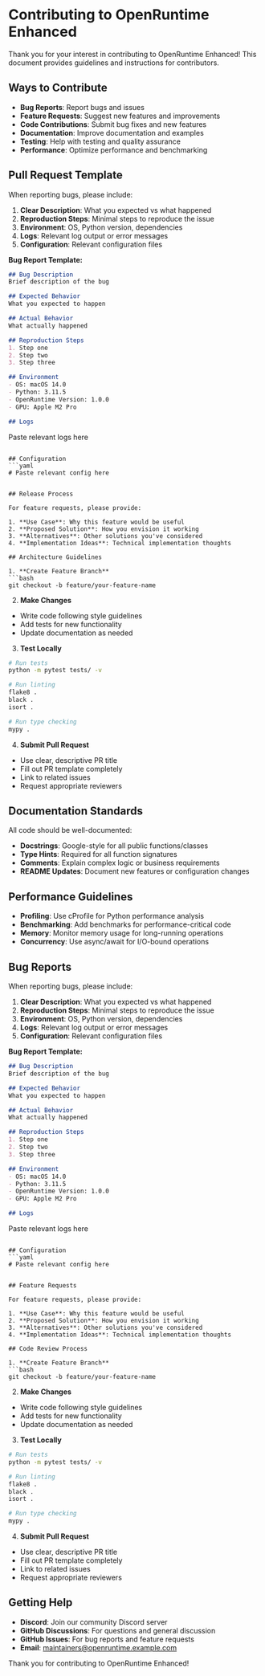 # Contributing to OpenRuntime Enhanced

Thank you for your interest in contributing to OpenRuntime Enhanced! This document provides guidelines and instructions for contributors.

## Ways to Contribute

- **Bug Reports**: Report bugs and issues
- **Feature Requests**: Suggest new features and improvements
- **Code Contributions**: Submit bug fixes and new features
- **Documentation**: Improve documentation and examples
- **Testing**: Help with testing and quality assurance
- **Performance**: Optimize performance and benchmarking

## Pull Request Template

When reporting bugs, please include:

1. **Clear Description**: What you expected vs what happened
2. **Reproduction Steps**: Minimal steps to reproduce the issue
3. **Environment**: OS, Python version, dependencies
4. **Logs**: Relevant log output or error messages
5. **Configuration**: Relevant configuration files

**Bug Report Template:**
```markdown
## Bug Description
Brief description of the bug

## Expected Behavior
What you expected to happen

## Actual Behavior
What actually happened

## Reproduction Steps
1. Step one
2. Step two
3. Step three

## Environment
- OS: macOS 14.0
- Python: 3.11.5
- OpenRuntime Version: 1.0.0
- GPU: Apple M2 Pro

## Logs
```
Paste relevant logs here
```

## Configuration
```yaml
# Paste relevant config here
```
```

## Release Process

For feature requests, please provide:

1. **Use Case**: Why this feature would be useful
2. **Proposed Solution**: How you envision it working
3. **Alternatives**: Other solutions you've considered
4. **Implementation Ideas**: Technical implementation thoughts

## Architecture Guidelines

1. **Create Feature Branch**
```bash
git checkout -b feature/your-feature-name
```

2. **Make Changes**
- Write code following style guidelines
- Add tests for new functionality
- Update documentation as needed

3. **Test Locally**
```bash
# Run tests
python -m pytest tests/ -v

# Run linting
flake8 .
black .
isort .

# Run type checking
mypy .
```

4. **Submit Pull Request**
- Use clear, descriptive PR title
- Fill out PR template completely
- Link to related issues
- Request appropriate reviewers

## Documentation Standards

All code should be well-documented:

- **Docstrings**: Google-style for all public functions/classes
- **Type Hints**: Required for all function signatures
- **Comments**: Explain complex logic or business requirements
- **README Updates**: Document new features or configuration changes

## Performance Guidelines

- **Profiling**: Use cProfile for Python performance analysis
- **Benchmarking**: Add benchmarks for performance-critical code
- **Memory**: Monitor memory usage for long-running operations
- **Concurrency**: Use async/await for I/O-bound operations

## Bug Reports

When reporting bugs, please include:

1. **Clear Description**: What you expected vs what happened
2. **Reproduction Steps**: Minimal steps to reproduce the issue
3. **Environment**: OS, Python version, dependencies
4. **Logs**: Relevant log output or error messages
5. **Configuration**: Relevant configuration files

**Bug Report Template:**
```markdown
## Bug Description
Brief description of the bug

## Expected Behavior
What you expected to happen

## Actual Behavior
What actually happened

## Reproduction Steps
1. Step one
2. Step two
3. Step three

## Environment
- OS: macOS 14.0
- Python: 3.11.5
- OpenRuntime Version: 1.0.0
- GPU: Apple M2 Pro

## Logs
```
Paste relevant logs here
```

## Configuration
```yaml
# Paste relevant config here
```
```

## Feature Requests

For feature requests, please provide:

1. **Use Case**: Why this feature would be useful
2. **Proposed Solution**: How you envision it working
3. **Alternatives**: Other solutions you've considered
4. **Implementation Ideas**: Technical implementation thoughts

## Code Review Process

1. **Create Feature Branch**
```bash
git checkout -b feature/your-feature-name
```

2. **Make Changes**
- Write code following style guidelines
- Add tests for new functionality
- Update documentation as needed

3. **Test Locally**
```bash
# Run tests
python -m pytest tests/ -v

# Run linting
flake8 .
black .
isort .

# Run type checking
mypy .
```

4. **Submit Pull Request**
- Use clear, descriptive PR title
- Fill out PR template completely
- Link to related issues
- Request appropriate reviewers

## Getting Help

- **Discord**: Join our community Discord server
- **GitHub Discussions**: For questions and general discussion
- **GitHub Issues**: For bug reports and feature requests
- **Email**: maintainers@openruntime.example.com

Thank you for contributing to OpenRuntime Enhanced!
